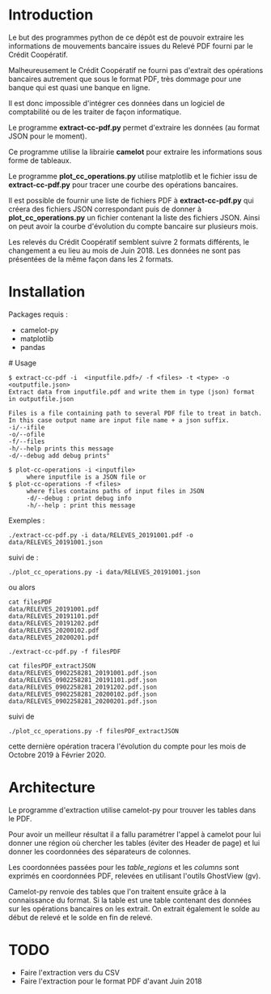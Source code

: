 # Introduction

Le but des programmes python de ce dépôt est de pouvoir extraire les informations
de mouvements bancaire issues du Relevé PDF fourni par le Crédit Coopératif.

Malheureusement le Crédit Coopératif ne fourni pas d'extrait des opérations bancaires
autrement que sous le format PDF, très dommage pour une banque qui est quasi
une banque en ligne.

Il est donc impossible d'intégrer ces données dans un logiciel de comptabilité
ou de les traiter de façon informatique.

Le programme **extract-cc-pdf.py** permet d'extraire les données (au format JSON
pour le moment).

Ce programme utilise la librairie **camelot** pour extraire les informations sous
forme de tableaux.

Le programme **plot_cc_operations.py** utilise matplotlib et le fichier issu de
**extract-cc-pdf.py** pour tracer une courbe des opérations bancaires.

Il est possible de fournir une liste de fichiers PDF à **extract-cc-pdf.py**
qui créera des fichiers JSON correspondant puis de donner à **plot_cc_operations.py**
un fichier contenant la liste des fichiers JSON. Ainsi on peut avoir la courbe
d'évolution du compte bancaire sur plusieurs mois.

Les relevés du Crédit Coopératif semblent suivre 2 formats différents, le changement
a eu lieu au mois de Juin 2018.
Les données ne sont pas présentées de la même façon dans les 2 formats.


# Installation

Packages requis :
- camelot-py
- matplotlib
- pandas


# Usage

```
$ extract-cc-pdf -i  <inputfile.pdf>/ -f <files> -t <type> -o <outputfile.json>
Extract data from inputfile.pdf and write them in type (json) format
in outputfile.json

Files is a file containing path to several PDF file to treat in batch.
In this case output name are input file name + a json suffix.
-i/--ifile
-o/--ofile
-f/--files
-h/--help prints this message
-d/--debug add debug prints"

```

```
$ plot-cc-operations -i <inputfile>
     where inputfile is a JSON file or
$ plot-cc-operations -f <files>
     where files contains paths of input files in JSON
     -d/--debug : print debug info
     -h/--help : print this message
```

Exemples :
```
./extract-cc-pdf.py -i data/RELEVES_20191001.pdf -o data/RELEVES_20191001.json
```
suivi de :
```
./plot_cc_operations.py -i data/RELEVES_20191001.json
```

ou alors

```
cat filesPDF
data/RELEVES_20191001.pdf
data/RELEVES_20191101.pdf
data/RELEVES_20191202.pdf
data/RELEVES_20200102.pdf
data/RELEVES_20200201.pdf
```
```
./extract-cc-pdf.py -f filesPDF
```

```
cat filesPDF_extractJSON
data/RELEVES_0902258281_20191001.pdf.json
data/RELEVES_0902258281_20191101.pdf.json
data/RELEVES_0902258281_20191202.pdf.json
data/RELEVES_0902258281_20200102.pdf.json
data/RELEVES_0902258281_20200201.pdf.json
```
suivi de
```
./plot_cc_operations.py -f filesPDF_extractJSON
```
cette dernière opération tracera l'évolution du compte pour les mois de Octobre
2019 à Février 2020.



# Architecture

Le programme d'extraction utilise camelot-py pour trouver les tables dans le PDF.

Pour avoir un meilleur résultat il a fallu paramétrer l'appel à camelot pour
lui donner une région où chercher les tables (éviter des Header de page) et
lui donner les coordonnées des séparateurs de colonnes.

Les coordonnées passées pour les *table_regions* et les *columns* sont exprimés
en coordonnées PDF, relevées en utilisant l'outils GhostView (gv).

Camelot-py renvoie des tables que l'on traitent ensuite grâce à la connaissance
du format.
Si la table est une table contenant des données sur les opérations bancaires on
les extrait.
On extrait également le solde au début de relevé et le solde en fin de relevé.


# TODO

- Faire l'extraction vers du CSV
- Faire l'extraction pour le format PDF d'avant Juin 2018
